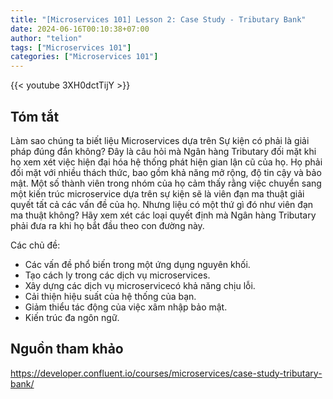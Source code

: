```yaml
---
title: "[Microservices 101] Lesson 2: Case Study - Tributary Bank"
date: 2024-06-16T00:10:38+07:00
author: "telion"
tags: ["Microservices 101"]
categories: ["Microservices 101"]
---
```


{{< youtube 3XH0dctTijY >}}

## Tóm tắt
Làm sao chúng ta biết liệu Microservices dựa trên Sự kiện có phải là giải pháp đúng đắn không? Đây là câu hỏi mà Ngân hàng Tributary đối mặt khi họ xem xét việc hiện đại hóa hệ thống phát hiện gian lận cũ của họ. Họ phải đối mặt với nhiều thách thức, bao gồm khả năng mở rộng, độ tin cậy và bảo mật. Một số thành viên trong nhóm của họ cảm thấy rằng việc chuyển sang một kiến ​​trúc microservice dựa trên sự kiện sẽ là viên đạn ma thuật giải quyết tất cả các vấn đề của họ. Nhưng liệu có một thứ gì đó như viên đạn ma thuật không? Hãy xem xét các loại quyết định mà Ngân hàng Tributary phải đưa ra khi họ bắt đầu theo con đường này.

Các chủ đề:

- Các vấn đề phổ biến trong một ứng dụng nguyên khối.
- Tạo cách ly trong các dịch vụ microservices.
- Xây dựng các dịch vụ microservicecó khả năng chịu lỗi.
- Cải thiện hiệu suất của hệ thống của bạn.
- Giảm thiểu tác động của việc xâm nhập bảo mật.
- Kiến trúc đa ngôn ngữ.

## Nguồn tham khảo
https://developer.confluent.io/courses/microservices/case-study-tributary-bank/
